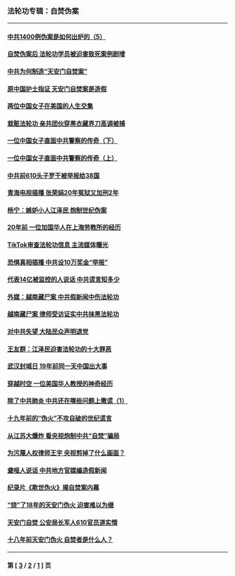 ### 法轮功专辑：自焚伪案
---
#### [中共1400例伪案是如何出炉的（5）](../../pages/nf5562/n13226831.md?06130430) 
#### [自焚伪案后 法轮功学员被迫害致死案例剧增](../../pages/nf5562/n13190600.md?06130430) 
#### [中共为何制造“天安门自焚案”](../../pages/nf5562/n13183270.md?06130430) 
#### [原中国护士指证 天安门自焚案是造假](../../pages/nf5562/n13172289.md?06130430) 
#### [两位中国女子在美国的人生交集](../../pages/nf5562/n13156138.md?06130430) 
#### [栽赃法轮功 亲共团伙穿黑衣藏界刀高调被捕](../../pages/nf5562/n13073780.md?06130430) 
#### [一位中国女子直面中共警察的传奇（下）](../../pages/nf5562/n12989706.md?06130430) 
#### [一位中国女子直面中共警察的传奇（上）](../../pages/nf5562/n12985072.md?06130430) 
#### [中共前610头子罗干被举报给38国](../../pages/nf5562/n12975419.md?06130430) 
#### [青海电视插播 张荣娟20年冤狱又加刑2年](../../pages/nf5562/n12738166.md?06130430) 
#### [杨宁：嫉妒小人江泽民 炮制世纪伪案](../../pages/nf5562/n12724108.md?06130430) 
#### [20年前 一位加国华人在上海劳教所的经历](../../pages/nf5562/n12707932.md?06130430) 
#### [TikTok审查法轮功信息 主流媒体曝光](../../pages/nf5562/n12362336.md?06130430) 
#### [恐惧真相插播 中共设10万奖金“举报”](../../pages/nf5562/n12306396.md?06130430) 
#### [代表14亿被监控的人说话 中共谎言知多少](../../pages/nf5562/n12297484.md?06130430) 
#### [外媒：越南藏尸案 中共假新闻中伤法轮功](../../pages/nf5562/n12264411.md?06130430) 
#### [越南藏尸案 律师受访证实中共抹黑法轮功](../../pages/nf5562/n12261878.md?06130430) 
#### [对中共失望 大陆民众声明退党](../../pages/nf5562/n12187315.md?06130430) 
#### [王友群：江泽民迫害法轮功的十大罪恶](../../pages/nf5562/n12169074.md?06130430) 
#### [武汉封城日 19年前同一天中国出大事](../../pages/nf5562/n12150901.md?06130430) 
#### [穿越时空  一位美国华人教授的神奇经历](../../pages/nf5562/n12097460.md?06130430) 
#### [除了中共肺炎 中共还在哪些问题上撒谎（1）](../../pages/nf5562/n11955770.md?06130430) 
#### [十九年前的“伪火”不攻自破的世纪谎言](../../pages/nf5562/n11813238.md?06130430) 
#### [从江苏大爆炸 看央视炮制中共“自焚”骗局](../../pages/nf5562/n11140275.md?06130430) 
#### [为污蔑人权律师王宇 央视剪掉了什么画面？](../../pages/nf5562/n11130142.md?06130430) 
#### [聋哑人说话 中共地方官媒编造假新闻](../../pages/nf5562/n11006067.md?06130430) 
#### [纪录片《欺世伪火》揭自焚案内幕](../../pages/nf5562/n11002664.md?06130430) 
#### [“烧”了18年的天安门伪火 迫害难以为继](../../pages/nf5562/n10996660.md?06130430) 
#### [天安门自焚 公安局长军人610官员道实情](../../pages/nf5562/n10997098.md?06130430) 
#### [十八年前天安门伪火 自焚者是什么人？](../../pages/nf5562/n10996556.md?06130430) 

---
#### 第 [ [3](./3.md?06130430) / [2](./2.md?06130430) / [1](./1.md?06130430) ] 页
